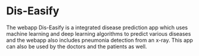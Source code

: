 # Dis-Easify
The webapp Dis-Easify is a integrated disease prediction app which uses machine learning and deep learning algorithms to predict various diseases and the webapp also includes pneumonia detection from an x-ray. This app can also be used by the doctors and the patients as well.
